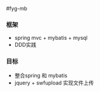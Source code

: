 #fyg-mb
   
### 框架  
* spring mvc + mybatis + mysql  
* DDD实践

### 目标  
* 整合spring 和 mybatis 
* jquery + swfupload 实现文件上传



